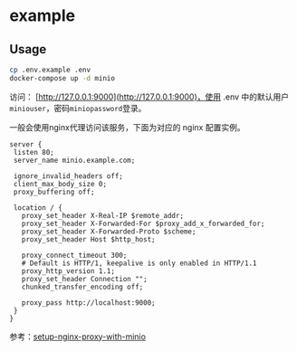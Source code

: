 # example

## Usage

```bash
cp .env.example .env
docker-compose up -d minio
```

访问： [http://127.0.0.1:9000](http://127.0.0.1:9000)，使用 .env 中的默认用户`miniouser`，密码`miniopassword`登录。


一般会使用nginx代理访问该服务，下面为对应的 nginx 配置实例。

```
server {
 listen 80;
 server_name minio.example.com;

 ignore_invalid_headers off;
 client_max_body_size 0;
 proxy_buffering off;

 location / {
   proxy_set_header X-Real-IP $remote_addr;
   proxy_set_header X-Forwarded-For $proxy_add_x_forwarded_for;
   proxy_set_header X-Forwarded-Proto $scheme;
   proxy_set_header Host $http_host;

   proxy_connect_timeout 300;
   # Default is HTTP/1, keepalive is only enabled in HTTP/1.1
   proxy_http_version 1.1;
   proxy_set_header Connection "";
   chunked_transfer_encoding off;

   proxy_pass http://localhost:9000;
 }
}
```

参考：[setup-nginx-proxy-with-minio](https://docs.min.io/docs/setup-nginx-proxy-with-minio)
